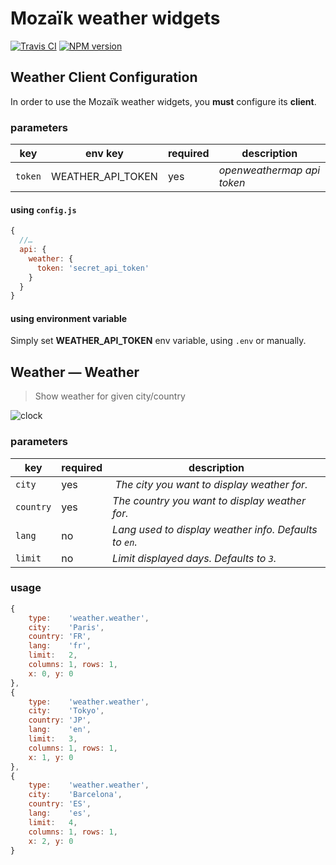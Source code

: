 # Mozaïk weather widgets

[![Travis CI](https://img.shields.io/travis/plouc/mozaik-ext-weather.svg?style=flat-square)](https://travis-ci.org/plouc/mozaik-ext-weather)
[![NPM version](https://img.shields.io/npm/v/mozaik-ext-weather.svg?style=flat-square)](https://www.npmjs.com/package/mozaik-ext-weather)

## Weather Client Configuration

In order to use the Mozaïk weather widgets, you **must** configure its **client**.

### parameters

key     | env key           | required | description
--------|-------------------|----------|-----------------------------------
`token` | WEATHER_API_TOKEN | yes      | *openweathermap api token*

#### using `config.js`

```javascript
{
  //…
  api: {
    weather: {
      token: 'secret_api_token'
    }
  }
}
```

#### using environment variable

Simply set **WEATHER_API_TOKEN** env variable, using `.env` or manually.

## Weather — Weather

> Show weather for given city/country

![clock](https://raw.githubusercontent.com/plouc/mozaik-ext-weather/master/preview/weather.weather.png)

### parameters

key       | required | description
----------|----------|----------------------------------------------------
`city`    | yes      | *The city you want to display weather for.*
`country` | yes      | *The country you want to display weather for.*
`lang`    | no       | *Lang used to display weather info. Defaults to `en`.*
`limit`   | no       | *Limit displayed days. Defaults to `3`.*

### usage

```javascript
{
    type:    'weather.weather',
    city:    'Paris',
    country: 'FR',
    lang:    'fr',
    limit:   2,
    columns: 1, rows: 1,
    x: 0, y: 0
},
{
    type:    'weather.weather',
    city:    'Tokyo',
    country: 'JP',
    lang:    'en',
    limit:   3,
    columns: 1, rows: 1,
    x: 1, y: 0
},
{
    type:    'weather.weather',
    city:    'Barcelona',
    country: 'ES',
    lang:    'es',
    limit:   4,
    columns: 1, rows: 1,
    x: 2, y: 0
}
```
